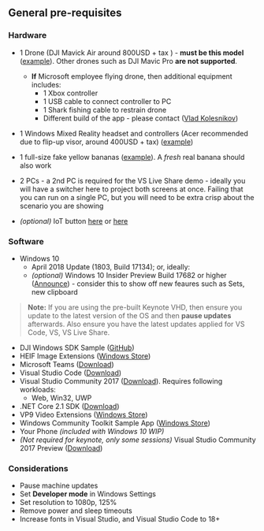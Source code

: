 ## General pre-requisites

### Hardware

* 1 Drone (DJI Mavick Air around 800USD + tax ) - **must be this model** ([example](https://www.dji.com/mavic-air)). Other drones such as DJI Mavic Pro **are not supported**.
    * **If** Microsoft employee flying drone, then additional equipment includes:
        * 1 Xbox controller
        * 1 USB cable to connect controller to PC
        * 1 Shark fishing cable to restrain drone
        * Different build of the app - please contact ([Vlad Kolesnikov](mailto:vladkol@microsoft.com))

* 1 Windows Mixed Reality headset and controllers (Acer recommended due to flip-up visor, around 400USD + tax) ([example](https://www.microsoft.com/en-us/store/d/acer-windows-mixed-reality-headset-with-motion-controllers/8ttsf1q97hkp?activetab=pivot%3aoverviewtab))

* 1 full-size fake yellow bananas ([example](https://www.amazon.com/SAMYO-Decoration-Artificial-Lifelike-Simulation/dp/B016BFXB3K/ref=sr_1_4?s=home-garden&ie=UTF8&qid=1528235194&sr=1-4&keywords=plastic+bananas)). A _fresh_ real banana should also work

* 2 PCs - a 2nd PC is required for the VS Live Share demo - ideally you will have a switcher here to project both screens at once. Failing that you can run on a single PC, but you will need to be extra crisp about the scenario you are showing

* _(optional)_ IoT button [here](http://texxmo.com/) or [here](http://wwww.iot-button.eu/ )

### Software

* Windows 10 
    * April 2018 Update (1803, Build 17134); or, ideally:
    * _(optional)_ Windows 10 Insider Preview Build 17682 or higher ([Announce](https://blogs.windows.com/windowsexperience/2018/05/31/announcing-windows-10-insider-preview-build-17682/#Ebs5hQUamhEVThq3.97)) - consider this to show off new feaures such as Sets, new clipboard

> **Note:** If you are using the pre-built Keynote VHD, then ensure you update to the latest version of the OS and then **pause updates** afterwards. Also ensure you have the latest updates applied for VS Code, VS, VS Live Share.

* DJI Windows SDK Sample ([GitHub](https://github.com/dji-sdk/DJI-Windows-SDK-UWP-Sample))
* HEIF Image Extensions ([Windows Store](https://www.microsoft.com/p/heif-image-extensions/9pmmsr1cgpwg))
* Microsoft Teams ([Download](https://go.microsoft.com/fwlink/p/?linkid=869426))
* Visual Studio Code ([Download](https://code.visualstudio.com/docs/?dv=win))
* Visual Studio Community 2017 ([Download](https://www.visualstudio.com/thank-you-downloading-visual-studio/?sku=Community&rel=15#)). Requires following workloads:
    * Web, Win32, UWP
* .NET Core 2.1 SDK ([Download](https://www.microsoft.com/net/download/dotnet-core/sdk-2.1.300))
* VP9 Video Extensions ([Windows Store](https://www.microsoft.com/store/productId/9N4D0MSMP0PT))
* Windows Community Toolkit Sample App ([Windows Store](https://www.microsoft.com/p/windows-community-toolkit-sample-app/9nblggh4tlcq
))
* Your Phone _(included with Windows 10 WIP)_
* _(Not required for keynote, only some sessions)_ Visual Studio Community 2017 Preview ([Download](https://www.visualstudio.com/thank-you-downloading-visual-studio/?ch=preview&sku=Community&rel=15#))

### Considerations

* Pause machine updates
* Set **Developer mode** in Windows Settings
* Set resolution to 1080p, 125%
* Remove power and sleep timeouts
* Increase fonts in Visual Studio, and Visual Studio Code to 18+
